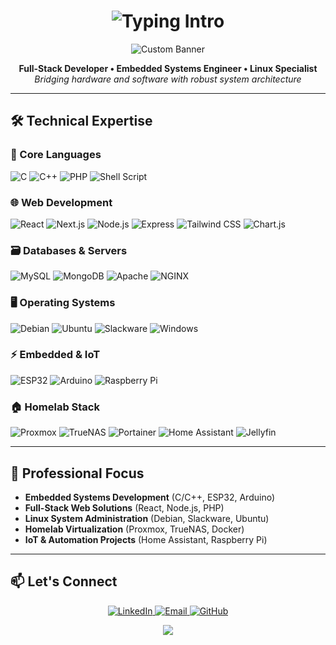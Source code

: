 <h1 align="center">
  <img src="https://readme-typing-svg.herokuapp.com?font=Space+Grotesk&size=45&pause=1000&color=22D3EE&center=true&vCenter=true&width=1000&height=80&lines=Hey%2C+I'm+Mike+Joshua+Lopena!;Software+Engineer+%7C+Embedded+Systems+%7C+Homelab+Enthusiast" alt="Typing Intro" />
</h1>

<p align="center">
  <img src="https://capsule-render.vercel.app/api?type=rect&color=0f2027,203a43,2c5364&height=200&section=header&text=Welcome+To+My+Tech+Universe&fontSize=45&fontAlign=middle&fontColor=ffffff&font=Space+Grotesk&animation=fadeIn" alt="Custom Banner"/>
</p>

<p align="center">
  <b>Full-Stack Developer • Embedded Systems Engineer • Linux Specialist</b><br/>
  <i>Bridging hardware and software with robust system architecture</i>
</p>

---

## 🛠️ **Technical Expertise**

### **🧠 Core Languages**
![C](https://img.shields.io/badge/C-00599C?style=for-the-badge&logo=c&logoColor=white)
![C++](https://img.shields.io/badge/C++-00599C?style=for-the-badge&logo=c%2B%2B&logoColor=white)
![PHP](https://img.shields.io/badge/PHP-777BB4?style=for-the-badge&logo=php&logoColor=white)
![Shell Script](https://img.shields.io/badge/Shell_Script-4EAA25?style=for-the-badge&logo=gnu-bash&logoColor=white)

### **🌐 Web Development**
![React](https://img.shields.io/badge/React-61DAFB?style=for-the-badge&logo=react&logoColor=black)
![Next.js](https://img.shields.io/badge/Next.js-000000?style=for-the-badge&logo=nextdotjs&logoColor=white)
![Node.js](https://img.shields.io/badge/Node.js-339933?style=for-the-badge&logo=nodedotjs&logoColor=white)
![Express](https://img.shields.io/badge/Express-000000?style=for-the-badge&logo=express&logoColor=white)
![Tailwind CSS](https://img.shields.io/badge/Tailwind_CSS-06B6D4?style=for-the-badge&logo=tailwind-css&logoColor=white)
![Chart.js](https://img.shields.io/badge/Chart.js-FF6384?style=for-the-badge&logo=chartdotjs&logoColor=white)

### **🗃️ Databases & Servers**
![MySQL](https://img.shields.io/badge/MySQL-4479A1?style=for-the-badge&logo=mysql&logoColor=white)
![MongoDB](https://img.shields.io/badge/MongoDB-47A248?style=for-the-badge&logo=mongodb&logoColor=white)
![Apache](https://img.shields.io/badge/Apache-D22128?style=for-the-badge&logo=apache&logoColor=white)
![NGINX](https://img.shields.io/badge/NGINX-009639?style=for-the-badge&logo=nginx&logoColor=white)

### **🖥️ Operating Systems**
![Debian](https://img.shields.io/badge/Debian-A81D33?style=for-the-badge&logo=debian&logoColor=white)
![Ubuntu](https://img.shields.io/badge/Ubuntu-E95420?style=for-the-badge&logo=ubuntu&logoColor=white)
![Slackware](https://img.shields.io/badge/Slackware-000000?style=for-the-badge&logo=linux&logoColor=white)
![Windows](https://img.shields.io/badge/Windows-0078D6?style=for-the-badge&logo=windows&logoColor=white)

### **⚡ Embedded & IoT**
![ESP32](https://img.shields.io/badge/ESP32-000000?style=for-the-badge&logo=espressif&logoColor=white)
![Arduino](https://img.shields.io/badge/Arduino-00979D?style=for-the-badge&logo=arduino&logoColor=white)
![Raspberry Pi](https://img.shields.io/badge/Raspberry_Pi-C51A4A?style=for-the-badge&logo=raspberrypi&logoColor=white)

### **🏠 Homelab Stack**
![Proxmox](https://img.shields.io/badge/Proxmox-E57000?style=for-the-badge&logo=proxmox&logoColor=white)
![TrueNAS](https://img.shields.io/badge/TrueNAS-0095D5?style=for-the-badge&logo=truenas&logoColor=white)
![Portainer](https://img.shields.io/badge/Portainer-13BEF9?style=for-the-badge&logo=portainer&logoColor=white)
![Home Assistant](https://img.shields.io/badge/Home_Assistant-41BDF5?style=for-the-badge&logo=home-assistant&logoColor=white)
![Jellyfin](https://img.shields.io/badge/Jellyfin-00A4DC?style=for-the-badge&logo=jellyfin&logoColor=white)

---

## **💼 Professional Focus**
- **Embedded Systems Development** (C/C++, ESP32, Arduino)
- **Full-Stack Web Solutions** (React, Node.js, PHP)
- **Linux System Administration** (Debian, Slackware, Ubuntu)
- **Homelab Virtualization** (Proxmox, TrueNAS, Docker)
- **IoT & Automation Projects** (Home Assistant, Raspberry Pi)

---

## **📫 Let's Connect**
<p align="center">
  <a href="https://www.linkedin.com/in/mikejoshualopena44/">
    <img src="https://img.shields.io/badge/LinkedIn-0077B5?style=for-the-badge&logo=linkedin&logoColor=white" alt="LinkedIn"/>
  </a>
  <a href="mailto:your.email@example.com">
    <img src="https://img.shields.io/badge/Email-D14836?style=for-the-badge&logo=gmail&logoColor=white" alt="Email"/>
  </a>
  <a href="https://github.com/MikeJoshuaLopena4">
    <img src="https://img.shields.io/badge/GitHub-181717?style=for-the-badge&logo=github&logoColor=white" alt="GitHub"/>
  </a>
</p>

<p align="center">
  <img src="https://capsule-render.vercel.app/api?type=waving&color=0:00C9FF,100:92FE9D&height=120&section=footer"/>
</p>
